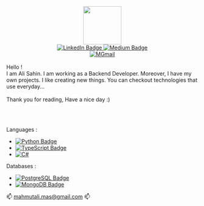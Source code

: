 <div id="header" align="center">
  <img src="https://media.giphy.com/media/M9gbBd9nbDrOTu1Mqx/giphy.gif" width="100"/>
</div>

<div id="badges" align="center">
  <a href="https://www.linkedin.com/in/mahmutalisahinprofile/">
    <img src="https://img.shields.io/badge/LinkedIn-blue?style=for-the-badge&logo=linkedin&logoColor=white" alt="LinkedIn Badge"/>
  </a>
  <a href="https://medium.com/@mahmutali.mas">
    <img src="https://img.shields.io/badge/Medium-black?style=for-the-badge&logo=medium&logoColor=white" alt="Medium Badge"/>
  </a>
  <br>
  <a href="mahmutali.mas@gmail.com">
    <img src="https://img.shields.io/badge/GMail-white?style=for-the-badge&logo=gmail&logoColor=gmail" alt="MGmail"/>
  </a>
  
</div>
<br>
Hello ! <br>I am Ali Sahin. I am working as a Backend Developer. Moreover, I have my own projects. I like creating new things. You can checkout technologies that use everyday...
<br>
<br>Thank you for reading, 
Have a nice day :)


<br><br>

Languages :
- <a href="https://www.python.org/">
    <img src="https://img.shields.io/badge/Python-purple?style=for-the-badge&logo=python&logoColor=white" alt="Python Badge"/>
  </a>

- <a href="https://www.typescriptlang.org/">
    <img src="https://img.shields.io/badge/TypeScript-purple?style=for-the-badge&logo=typescript&logoColor=white" alt="TypeScript Badge"/>
  </a>

- <a href="">
    <img src="https://img.shields.io/badge/CS-blue?style=for-the-badge&logo=csharp&logoColor=white" alt="C#"/>
  </a>

Databases :
- <a href="https://www.postgresql.org/">
    <img src="https://img.shields.io/badge/PostgreSQL-blue?style=for-the-badge&logo=postgresql&logoColor=white" alt="PostgreSQL Badge"/>
  </a>

- <a href="https://www.mongodb.com//">
    <img src="https://img.shields.io/badge/MongoDB-green?style=for-the-badge&logo=mongodb&logoColor=white" alt="MongoDB Badge"/>
  </a>

📫  mahmutali.mas@gmail.com  📫

<!---
sahn111/sahn111 is a ✨ special ✨ repository because its `README.md` (this file) appears on your GitHub profile.
You can click the Preview link to take a look at your changes.
--->
